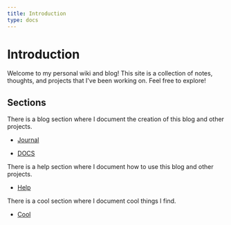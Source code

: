 ```yaml
---
title: Introduction
type: docs
---
```


# Introduction

Welcome to my personal wiki and blog! This site is a collection of notes, thoughts, and projects that I've been working on. Feel free to explore!

## Sections

There is a blog section where I document the creation of this blog and other projects.
- [Journal](/posts/_index.md)

- [DOCS](docs/_index.md)


There is a help section where I document how to use this blog and other projects.
- [Help](/help/_index.md)

There is a cool section where I document cool things I find.
- [Cool](/cool_stuff/_index.md)
